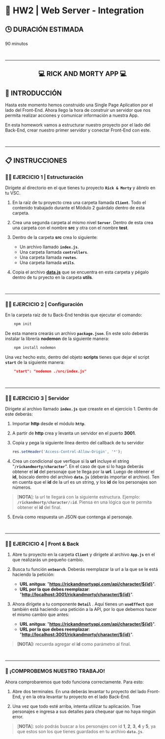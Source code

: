# **💪 HW2 | Web Server - Integration**

## **🕒 DURACIÓN ESTIMADA**

90 minutos

<br />

---

<div align="center">

## **💻 RICK AND MORTY APP 💻**

</div>

## **📝 INTRODUCCIÓN**

Hasta este momento hemos construido una Single Page Aplication por el lado del Front-End. Ahora llego la hora de construir un servidor que nos permita realizar acciones y comunicar información a nuestra App.

En esta homework vamos a estructurar nuestro proyecto por el lado del Back-End, crear nuestro primer servidor y conectar Front-End con este.

<br />

---

## **📋 INSTRUCCIONES**

### **👩‍💻 EJERCICIO 1 | Estructuración**

Dirígete al directorio en el que tienes tu proyecto **`Rick & Morty`** y ábrelo en tu VSC.

1. En la raíz de tu proyecto crea una carpeta llamada **`Client`**. Todo el contenido trabajado durante el Módulo 2 guárdalo dentro de esta carpeta.

2. Crea una segunda carpeta al mismo nivel **`Server`**. Dentro de esta crea una carpeta con el nombre **src** y otra con el nombre **test**.

3. Dentro de la carpeta **src** crea lo siguiente:

   - Un archivo llamado **`index.js`**.
   - Una carpeta llamada **`controllers`**.
   - Una carpeta llamada **`routes`**.
   - Una carpeta llamada **`utils`**.

4. Copia el archivo [**data.js**](./data.js) que se encuentra en esta carpeta y pégalo dentro de tu pryecto en la carpeta **utils**.

</br >

---

### **👩‍💻 EJERCICIO 2 | Configuración**

En la carpeta raíz de tu Back-End tendrás que ejecutar el comando:

```bash
    npm init
```

De esta manera crearás un archivo **`package.json`**. En este solo deberás instalar la librería **nodemon** de la siguiente manera:

```bash
    npm install nodemon
```

Una vez hecho esto, dentro del objeto **scripts** tienes que dejar el script **`start`** de la siguiente manera:

```json
    "start": "nodemon ./src/index.js"
```

<br />

---

### **👩‍💻 EJERCICIO 3 | Servidor**

Dírigete al archivo llamado **`index.js`** que creaste en el ejercicio 1. Dentro de este deberás:

1. Importar **http** desde el módulo **`http`**.

2. A partir de **http** crea y levanta un servidor en el puerto **3001**.

3. Copia y pega la siguiente línea dentro del callback de tu servidor

   ```js
   res.setHeader('Access-Control-Allow-Origin', '*');
   ```

4. Crea un condicional que verfique si la **url** incluye el string "**`/rickandmorty/character`**". En el caso de que si lo haga deberás obtener el **id** del personaje que te llega por la **url**. Luego de obtener el **id**, búscalo dentro del archivo **`data.js`** (deberás importar el archivo). Ten en cuenta que el **id** de la url es un string, y los **id** de los personajes son números.

> [**NOTA**]: la url te llegará con la siguiente estructura. Ejemplo: **`/rickandmorty/character/:id`**. Piensa en una lógica que te permita obtener el **id** del final.

5. Envía como respuesta un JSON que contenga al personaje.

<br />

---

### **👩‍💻 EJERCICIO 4 | Front & Back**

1. Abre tu proyecto en la carpeta **`Client`** y dirígete al archivo **`App.js`** en el que realizarás un pequeño cambio.

2. Busca tu función **`onSearch`**. Deberás reemplazar la url a la que se le está haciendo la petición:

   - **URL anitgua**: "**<https://rickandmortyapi.com/api/character/${id}>**".
   - **URL por la que debes reemplazar**: "**<http://localhost:3001/rickandmorty/character/${id}>**".

3. Ahora dirígete a tu componente **`Detail`** . Aquí tienes un **`useEffect`** que también está haciendo una petición a la API, por lo que debemos hacer el mismo cambio que antes:

   - **URL anitgua**: "**<https://rickandmortyapi.com/api/character/${id}>**".
   - **URL por la que debes reemplazar**: "**<http://localhost:3001/rickandmorty/character/${id}>**".

> **[NOTA]:** recuerda agregar el **id** como parámetro al final.

<br />

---

### **👀 ¡COMPROBEMOS NUESTRO TRABAJO!**

Ahora comprobaremos que todo funciona correctamente. Para esto:

1. Abre dos terminales. En una deberás levantar tu proyecto del lado Front-End, y en la otra levantar tu proyecto en el lado Back-End.

2. Una vez que todo esté arriba, intenta utilizar tu aplicación. Trae personajes e ingresa a sus detalles para chequear que no haya ningún error.

> [**NOTA**]: solo podrás buscar a los personajes con id **1**, **2**, **3**, **4** y **5**, ya que estos son los que tienes guardados en tu archivo **`data.js`**.

</br >

<img src="./img/example.gif" alt="" />
